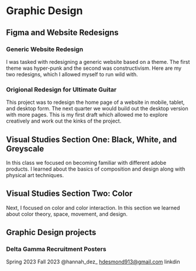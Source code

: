 # Graphic Design
## Figma and Website Redesigns
### Generic Website Redesign
I was tasked with redesigning a generic website based on a theme. The first theme was hyper-punk and the second was constructivism. Here are my two redesigns, which I allowed myself to run wild with.
### Origional Redesign for Ultimate Guitar
This project was to redesign the home page of a website in mobile, tablet, and desktop form. The next quarter we would build out the desktop version with more pages. This is my first draft which allowed me to explore creatively and work out the kinks of the project.

## Visual Studies Section One: Black, White, and Greyscale
In this class we focused on becoming familiar with different adobe products. I learned about the basics of composition and design along with physical art techniques.

## Visual Studies Section Two: Color
Next, I focused on color and color interaction. In this section we learned about color theory, space, movement, and design.

## Graphic Design projects
### Delta Gamma Recruitment Posters
Spring 2023
Fall 2023
@hannah_dez_  hdesmond913@gmail.com  linkdin